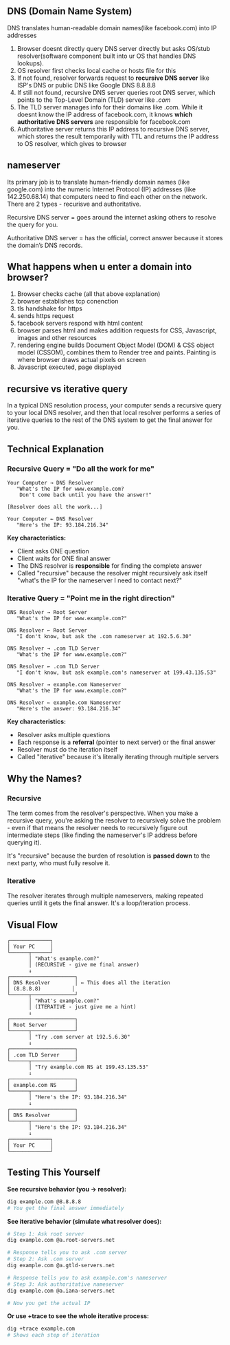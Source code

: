 ## DNS (Domain Name System)
DNS translates human-readable domain names(like facebook.com) into IP addresses

1) Browser doesnt directly query DNS server directly but asks OS/stub resolver(software component built into ur OS that
handles DNS lookups).
2) OS resolver first checks local cache or hosts file for this
3) If not found, resolver forwards request to **recursive DNS server** like ISP's DNS or public DNS like Google DNS 8.8.8.8
4) If still not found, recursive DNS server queries root DNS server, which points to the Top-Level Domain (TLD) server like *.com*
5) The TLD server manages info for their domains like .com. While it doesnt know the IP address of facebook.com, it knows
**which authoritative DNS servers** are responsible for facebook.com
6) Authoritative server returns this IP address to recursive DNS server, which stores the result temporarily with TTL and returns
the IP address to OS resolver, which gives to browser


## nameserver
Its primary job is to translate human-friendly domain names (like google.com) into the numeric Internet Protocol (IP) addresses (like 142.250.68.14) that computers need to find each other on the network. There are 2 types - recurisve and authoritative.

Recursive DNS server = goes around the internet asking others to resolve the query for you.

Authoritative DNS server = has the official, correct answer because it stores the domain’s DNS records.

## What happens when u enter a domain into browser?
1) Browser checks cache (all that above explanation)
2) browser establishes tcp conenction
3) tls handshake for https
4) sends https request
5) facebook servers respond with html content
6) browser parses html and makes addition requests for CSS, Javascript, images and other resources
7) rendering engine builds Document Object Model (DOM) & CSS object model (CSSOM), combines them to Render tree and
paints. Painting is where browser draws actual pixels on screen
8)   Javascript executed, page displayed

## recursive vs iterative query
In a typical DNS resolution process, your computer sends a recursive query to your local DNS resolver, and then that local resolver performs a series of iterative queries to the rest of the DNS system to get the final answer for you.

## Technical Explanation

### **Recursive Query** = "Do all the work for me"

```
Your Computer → DNS Resolver
   "What's the IP for www.example.com? 
    Don't come back until you have the answer!"

[Resolver does all the work...]

Your Computer ← DNS Resolver
   "Here's the IP: 93.184.216.34"
```

**Key characteristics:**
- Client asks ONE question
- Client waits for ONE final answer
- The DNS resolver is **responsible** for finding the complete answer
- Called "recursive" because the resolver might recursively ask itself "what's the IP for the nameserver I need to contact next?"

### **Iterative Query** = "Point me in the right direction"

```
DNS Resolver → Root Server
   "What's the IP for www.example.com?"

DNS Resolver ← Root Server
   "I don't know, but ask the .com nameserver at 192.5.6.30"

DNS Resolver → .com TLD Server
   "What's the IP for www.example.com?"

DNS Resolver ← .com TLD Server
   "I don't know, but ask example.com's nameserver at 199.43.135.53"

DNS Resolver → example.com Nameserver
   "What's the IP for www.example.com?"

DNS Resolver ← example.com Nameserver
   "Here's the answer: 93.184.216.34"
```

**Key characteristics:**
- Resolver asks multiple questions
- Each response is a **referral** (pointer to next server) or the final answer
- Resolver must do the iteration itself
- Called "iterative" because it's literally iterating through multiple servers

## Why the Names?

### **Recursive** 
The term comes from the resolver's perspective. When you make a recursive query, you're asking the resolver to recursively solve the problem - even if that means the resolver needs to recursively figure out intermediate steps (like finding the nameserver's IP address before querying it).

It's "recursive" because the burden of resolution is **passed down** to the next party, who must fully resolve it.

### **Iterative**
The resolver iterates through multiple nameservers, making repeated queries until it gets the final answer. It's a loop/iteration process.

## Visual Flow

```
┌─────────────┐
│ Your PC     │ 
└──────┬──────┘
       │ "What's example.com?" 
       │ (RECURSIVE - give me final answer)
       ↓
┌─────────────────────┐
│ DNS Resolver        │ ← This does all the iteration
│ (8.8.8.8)          │
└──────┬──────────────┘
       │ "What's example.com?"
       │ (ITERATIVE - just give me a hint)
       ↓
┌─────────────────────┐
│ Root Server         │
└──────┬──────────────┘
       │ "Try .com server at 192.5.6.30"
       ↓
┌─────────────────────┐
│ .com TLD Server     │
└──────┬──────────────┘
       │ "Try example.com NS at 199.43.135.53"
       ↓
┌─────────────────────┐
│ example.com NS      │
└──────┬──────────────┘
       │ "Here's the IP: 93.184.216.34"
       ↓
┌─────────────────────┐
│ DNS Resolver        │
└──────┬──────────────┘
       │ "Here's the IP: 93.184.216.34"
       ↓
┌─────────────┐
│ Your PC     │
└─────────────┘
```

## Testing This Yourself

**See recursive behavior (you → resolver):**
```bash
dig example.com @8.8.8.8
# You get the final answer immediately
```

**See iterative behavior (simulate what resolver does):**
```bash
# Step 1: Ask root server
dig example.com @a.root-servers.net

# Response tells you to ask .com server
# Step 2: Ask .com server
dig example.com @a.gtld-servers.net

# Response tells you to ask example.com's nameserver
# Step 3: Ask authoritative nameserver
dig example.com @a.iana-servers.net

# Now you get the actual IP
```

**Or use +trace to see the whole iterative process:**
```bash
dig +trace example.com
# Shows each step of iteration
```
